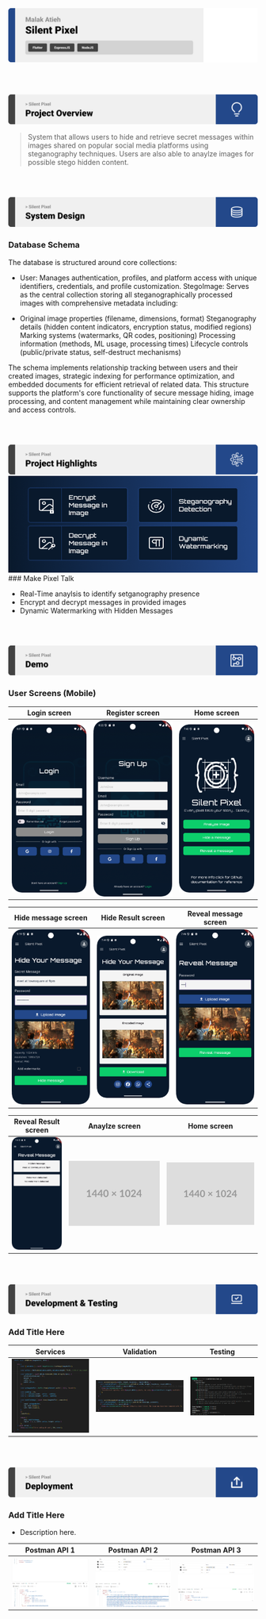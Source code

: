 <img src="./readme/title1.svg"/>

<br><br>

<!-- project overview -->
<img src="./readme/title2.svg"/>

> System that allows users to hide and retrieve secret messages within images shared on popular social media platforms using steganography techniques. Users are also able to anaylze images for possible stego hidden content.

<br><br>

<!-- System Design -->
<img src="./readme/title3.svg"/>

### Database Schema

The database is structured around core collections:

- User: Manages authentication, profiles, and platform access with unique identifiers, credentials, and profile customization.
StegoImage: Serves as the central collection storing all steganographically processed images with comprehensive metadata including:

- Original image properties (filename, dimensions, format)
Steganography details (hidden content indicators, encryption status, modified regions)
Marking systems (watermarks, QR codes, positioning)
Processing information (methods, ML usage, processing times)
Lifecycle controls (public/private status, self-destruct mechanisms)



The schema implements relationship tracking between users and their created images, strategic indexing for performance optimization, and embedded documents for efficient retrieval of related data. This structure supports the platform's core functionality of secure message hiding, image processing, and content management while maintaining clear ownership and access controls.

<br><br>

<!-- Project Highlights -->
<img src="./readme/title4.svg"/>


<img src="./readme/Group 51.png"/>
### Make Pixel Talk

- Real-Time anaylsis to identify setganography presence
- Encrypt and decrypt messages in provided images
- Dynamic Watermarking with Hidden Messages

<br><br>

<!-- Demo -->
<img src="./readme/title5.svg"/>

### User Screens (Mobile)

| Login screen                            | Register screen                       | Home screen                           |
| --------------------------------------- | ------------------------------------- | ------------------------------------- |
| ![Landing](./readme/Login.png)          | ![fsdaf](./readme/signUp.png)         | ![fsdaf](./readme/home.png)           |

| Hide message screen                     | Hide Result screen                    | Reveal message screen                 |
| --------------------------------------- | ------------------------------------- | ------------------------------------- |
| ![Landing](./readme/hideMessage.png)    | ![fsdaf](./readme/EncodeResult.png)  | ![fsdaf](./readme/decode.png)         |

| Reveal Result screen                    | Anaylze screen                        | Home screen                           |
| --------------------------------------- | ------------------------------------- | ------------------------------------- |
| ![Landing](./readme/decodeResult.png)   | ![fsdaf](./readme/demo/1440x1024.png)         | ![fsdaf](./readme/demo/1440x1024.png)           |

<br><br>

<!-- Development & Testing -->
<img src="./readme/title6.svg"/>

### Add Title Here


| Services                                | Validation                            | Testing                               |
| --------------------------------------- | ------------------------------------- | ------------------------------------- |
| ![Landing](./readme/addQr.png)          | ![fsdaf](./readme/validation.png)     | ![fsdaf](./readme/userTest.png) |


<br><br>

<!-- Deployment -->
<img src="./readme/title7.svg"/>

### Add Title Here

- Description here.


| Postman API 1                           | Postman API 2                         | Postman API 3                        |
| --------------------------------------- | ------------------------------------- | ------------------------------------- |
| ![Landing](./readme/loginPostman.png)   | ![fsdaf](./readme/encodePostman.png)  | ![fsdaf](./readme/decoded.png) |

<br><br>
